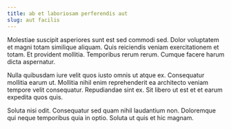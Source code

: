 ```yaml
---
title: ab et laboriosam perferendis aut
slug: aut facilis
---
```


Molestiae suscipit asperiores sunt est sed commodi sed. Dolor voluptatem et magni totam similique aliquam. Quis reiciendis veniam exercitationem et totam. Et provident mollitia. Temporibus rerum rerum. Cumque facere harum dicta aspernatur.

Nulla quibusdam iure velit quos iusto omnis ut atque ex. Consequatur mollitia earum ut. Mollitia nihil enim reprehenderit ea architecto veniam tempore velit consequatur. Repudiandae sint ex. Sit libero ut est et et earum expedita quos quis.

Soluta nisi odit. Consequatur sed quam nihil laudantium non. Doloremque qui neque temporibus quia in optio. Soluta ut quis et hic magnam.
